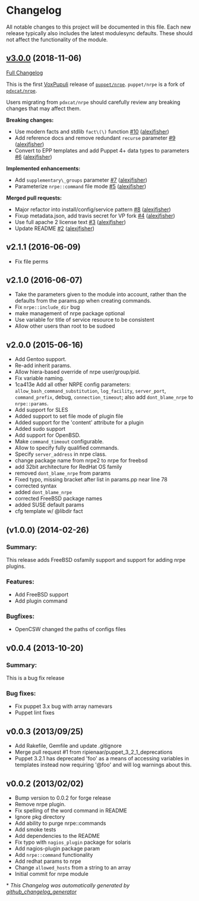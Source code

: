 # Changelog

All notable changes to this project will be documented in this file.
Each new release typically also includes the latest modulesync defaults.
These should not affect the functionality of the module.

## [v3.0.0](https://github.com/voxpupuli/puppet-nrpe/tree/v3.0.0) (2018-11-06)

[Full Changelog](https://github.com/voxpupuli/puppet-nrpe/compare/v2.1.1...v3.0.0)

This is the first [VoxPupuli](https://voxpupuli.org) release of [`puppet/nrpe`](https://forge.puppet.com/pupppet/nrpe).  `puppet/nrpe` is a fork of [`pdxcat/nrpe`](https://forge.puppet.com/pdxcat/nrpe).

Users migrating from `pdxcat/nrpe` should carefully review any breaking changes that may affect them.


**Breaking changes:**

- Use modern facts and stdlib `fact\(\)` function [\#10](https://github.com/voxpupuli/puppet-nrpe/pull/10) ([alexjfisher](https://github.com/alexjfisher))
- Add reference docs and remove redundant `recurse` parameter [\#9](https://github.com/voxpupuli/puppet-nrpe/pull/9) ([alexjfisher](https://github.com/alexjfisher))
- Convert to EPP templates and add Puppet 4+ data types to parameters [\#6](https://github.com/voxpupuli/puppet-nrpe/pull/6) ([alexjfisher](https://github.com/alexjfisher))

**Implemented enhancements:**

- Add `supplementary\_groups` parameter [\#7](https://github.com/voxpupuli/puppet-nrpe/pull/7) ([alexjfisher](https://github.com/alexjfisher))
- Parameterize `nrpe::command` file mode [\#5](https://github.com/voxpupuli/puppet-nrpe/pull/5) ([alexjfisher](https://github.com/alexjfisher))

**Merged pull requests:**

- Major refactor into install/config/service pattern [\#8](https://github.com/voxpupuli/puppet-nrpe/pull/8) ([alexjfisher](https://github.com/alexjfisher))
- Fixup metadata.json, add travis secret for VP fork [\#4](https://github.com/voxpupuli/puppet-nrpe/pull/4) ([alexjfisher](https://github.com/alexjfisher))
- Use full apache 2 license text [\#3](https://github.com/voxpupuli/puppet-nrpe/pull/3) ([alexjfisher](https://github.com/alexjfisher))
- Update README [\#2](https://github.com/voxpupuli/puppet-nrpe/pull/2) ([alexjfisher](https://github.com/alexjfisher))

## v2.1.1 (2016-06-09)

* Fix file perms

## v2.1.0 (2016-06-07)

* Take the parameters given to the module into account, rather than the defaults from the params.pp when creating commands.
* Fix `nrpe::include_dir` bug
* make management of nrpe package optional
* Use variable for title of service resource to be consistent
* Allow other users than root to be sudoed

## v2.0.0 (2015-06-16)

* Add Gentoo support.
* Re-add inherit params.
* Allow hiera-based override of nrpe user/group/pid.
* Fix variable naming.
* 1ca413e Add all other NRPE config parameters: `allow_bash_command_substitution`, `log_facility`, `server_port`, `command_prefix`, debug, `connection_timeout`; also add `dont_blame_nrpe` to `nrpe::params`.
* Add support for SLES
* Added support to set file mode of plugin file
* Added support for the 'content' attribute for a plugin
* Added sudo support
* Add support for OpenBSD.
* Make `command_timeout` configurable.
* Allow to specify fully qualified commands.
* Specify `server_address` in nrpe class.
* change package name from nrpe2 to nrpe for freebsd
* add 32bit architecture for RedHat OS family
* removed `dont_blame_nrpe` from params
* Fixed typo, missing bracket after list in params.pp near line 78
* corrected syntax
* added `dont_blame_nrpe`
* corrected FreeBSD package names
* added SUSE default params
* cfg template w/ @libdir fact

## (v1.0.0) (2014-02-26)

### Summary:

This release adds FreeBSD osfamily support and support
for adding nrpe plugins.

### Features:

* Add FreeBSD support
* Add plugin command

### Bugfixes:

* OpenCSW changed the paths of configs files

## v0.0.4 (2013-10-20)

### Summary:

This is a bug fix release

### Bug fixes:

* Fix puppet 3.x bug with array namevars
* Puppet lint fixes

## v0.0.3 (2013/09/25)

* Add Rakefile, Gemfile and update .gitignore
* Merge pull request #1 from ripienaar/puppet\_3\_2\_1\_deprecations
* Puppet 3.2.1 has deprecated 'foo' as a means of accessing variables in templates instead now requiring '@foo' and will log warnings about this.

## v0.0.2 (2013/02/02)

* Bump version to 0.0.2 for forge release
* Remove nrpe plugin.
* Fix spelling of the word command in README
* Ignore pkg directory
* Add ability to purge nrpe::commands
* Add smoke tests
* Add dependencies to the README
* Fix typo with `nagios_plugin` package for solaris
* Add nagios-plugin package param
* Add `nrpe::command` functionality
* Add redhat params to nrpe
* Change `allowed_hosts` from a string to an array
* Initial commit for nrpe module


\* *This Changelog was automatically generated by [github_changelog_generator](https://github.com/github-changelog-generator/github-changelog-generator)*
